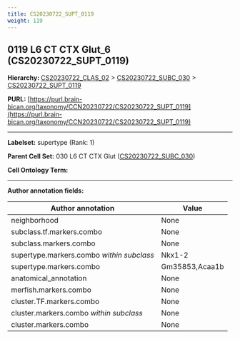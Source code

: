 ```yaml
---
title: CS20230722_SUPT_0119
weight: 119
---
```

## 0119 L6 CT CTX Glut_6 (CS20230722_SUPT_0119)
<b>Hierarchy: </b>
[CS20230722_CLAS_02](../CS20230722_CLAS_02) >
[CS20230722_SUBC_030](../CS20230722_SUBC_030) >
[CS20230722_SUPT_0119](../CS20230722_SUPT_0119)

**PURL:** [https://purl.brain-bican.org/taxonomy/CCN20230722/CS20230722_SUPT_0119](https://purl.brain-bican.org/taxonomy/CCN20230722/CS20230722_SUPT_0119)

---


**Labelset:** supertype (Rank: 1)

**Parent Cell Set:** 030 L6 CT CTX Glut ([CS20230722_SUBC_030](../CS20230722_SUBC_030))



**Cell Ontology Term:** 

[MARKER GENES.]: #


---

[TRANSFERRED ANNOTATIONS.]: #


[AUTHOR ANNOTATION FIELDS.]: #


**Author annotation fields:**

| Author annotation | Value |
|-------------------|-------|
|neighborhood|None|
|subclass.tf.markers.combo|None|
|subclass.markers.combo|None|
|supertype.markers.combo _within subclass_|Nkx1-2|
|supertype.markers.combo|Gm35853,Acaa1b|
|anatomical_annotation|None|
|merfish.markers.combo|None|
|cluster.TF.markers.combo|None|
|cluster.markers.combo _within subclass_|None|
|cluster.markers.combo|None|
